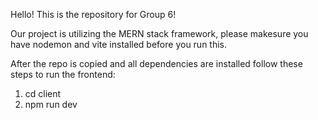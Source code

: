 Hello! This is the repository for Group 6!

Our project is utilizing the MERN stack framework, please makesure you have nodemon and vite installed before you run this. 

After the repo is copied and all dependencies are installed follow these steps to run the frontend:
1. cd client
2. npm run dev

